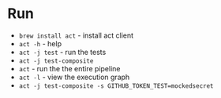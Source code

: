 # Run

* `brew install act` - install act client
* `act -h` - help
* `act -j test` - run the tests
* `act -j test-composite`
* `act` - run the the entire pipeline
* `act -l` - view the execution graph
* `act -j test-composite -s GITHUB_TOKEN_TEST=mockedsecret`

